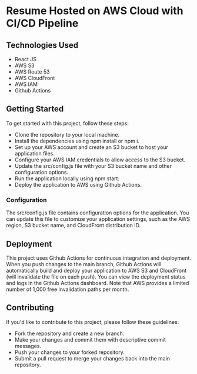 # Resume Hosted on AWS Cloud with CI/CD Pipeline <br />


## Technologies Used <br />
* React JS <br />
* AWS S3 <br />
* AWS Route 53 <br />
* AWS CloudFront <br />
* AWS IAM <br />
* Github Actions <br />

## Getting Started <br />

To get started with this project, follow these steps:

* Clone the repository to your local machine. <br />
* Install the dependencies using npm install or npm i. <br />
* Set up your AWS account and create an S3 bucket to host your application files. <br />
* Configure your AWS IAM credentials to allow access to the S3 bucket. <br />
* Update the src/config.js file with your S3 bucket name and other configuration options. <br />
* Run the application locally using npm start. <br />
* Deploy the application to AWS using Github Actions. <br />

### Configuration
The src/config.js file contains configuration options for the application. You can update this file to customize your application settings, such as the AWS region, S3 bucket name, and CloudFront distribution ID.

## Deployment
This project uses Github Actions for continuous integration and deployment. When you push changes to the main branch, Github Actions will automatically build and deploy your application to AWS S3 and CloudFront (will invalidate the file on each push). You can view the deployment status and logs in the Github Actions dashboard. Note that AWS provides a limited number of 1,000 free invalidation paths per month. 

## Contributing
If you'd like to contribute to this project, please follow these guidelines:

* Fork the repository and create a new branch.
* Make your changes and commit them with descriptive commit messages.
* Push your changes to your forked repository.
* Submit a pull request to merge your changes back into the main repository.


